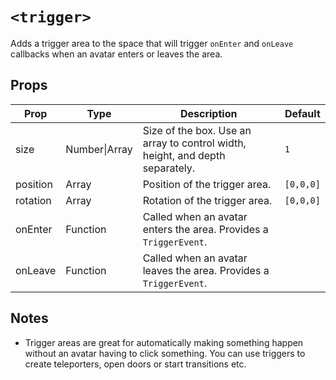 # `<trigger>`

Adds a trigger area to the space that will trigger `onEnter` and `onLeave` callbacks when an avatar enters or leaves the area.

## Props

| Prop     | Type          | Description                                                                   | Default   |
| -------- | ------------- | ----------------------------------------------------------------------------- | --------- |
| size     | Number\|Array | Size of the box. Use an array to control width, height, and depth separately. | `1`       |
| position | Array         | Position of the trigger area.                                                 | `[0,0,0]` |
| rotation | Array         | Rotation of the trigger area.                                                 | `[0,0,0]` |
| onEnter  | Function      | Called when an avatar enters the area. Provides a `TriggerEvent`.             |
| onLeave  | Function      | Called when an avatar leaves the area. Provides a `TriggerEvent`.             |

## Notes

- Trigger areas are great for automatically making something happen without an avatar having to click something. You can use triggers to create teleporters, open doors or start transitions etc.
